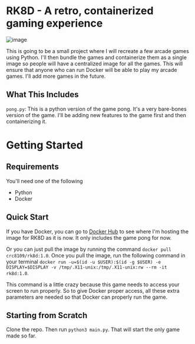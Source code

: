 # RK8D - A retro, containerized gaming experience

![image](https://user-images.githubusercontent.com/56422761/172072005-6aa99131-0e7b-4d78-a3af-68e92b561b4f.png)

This is going to be a small project where I will recreate a few arcade games using Python. I'll then bundle the games and containerize them as a single image so people will have a centralized image for all the games. This will ensure that anyone who can run Docker will be able to play my arcade games. I'll add more games in the future.


## What This Includes
`pong.py`: This is a python version of the game pong. It's a very bare-bones version of the game. I'll be adding new features to the game first and then containerizing it.


# Getting Started

## Requirements
You'll need one of the following
* Python 
* Docker


## Quick Start
If you have Docker, you can go to [Docker Hub](https://hub.docker.com/repository/docker/crc8109/rk8d) to see where I'm hosting the image for RK8D as it is now. It only includes the game pong for now.

Or you can just pull the image by running the command `docker pull crc8109/rk8d:1.0`. Once you pull the image, run the following command in your terminal `docker run -u=$(id -u $USER):$(id -g $USER) -e DISPLAY=$DISPLAY -v /tmp/.X11-unix:/tmp/.X11-unix:rw --rm -it rk8d:1.0`. 

This command is a little crazy because this game needs to access your screen to run properly. So to give Docker proper access, all these extra parameters are needed so that Docker can properly run the game. 


## Starting from Scratch
Clone the repo. Then run `python3 main.py`. That will start the only game made so far.